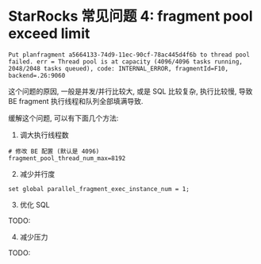 # StarRocks 常见问题 4: fragment pool exceed limit

```
Put planfragment a5664133-74d9-11ec-90cf-78ac445d4f6b to thread pool failed. err = Thread pool is at capacity (4096/4096 tasks running, 2048/2048 tasks queued), code: INTERNAL_ERROR, fragmentId=F10, backend=.26:9060 
```

这个问题的原因, 一般是并发/并行比较大, 或是 SQL 比较复杂, 执行比较慢, 导致 BE fragment 执行线程和队列全部填满导致.

缓解这个问题, 可以有下面几个方法:

1. 调大执行线程数

```
# 修改 BE 配置 (默认是 4096)
fragment_pool_thread_num_max=8192
```

2. 减少并行度

```
set global parallel_fragment_exec_instance_num = 1;
```

3. 优化 SQL

TODO:


4. 减少压力

TODO:
